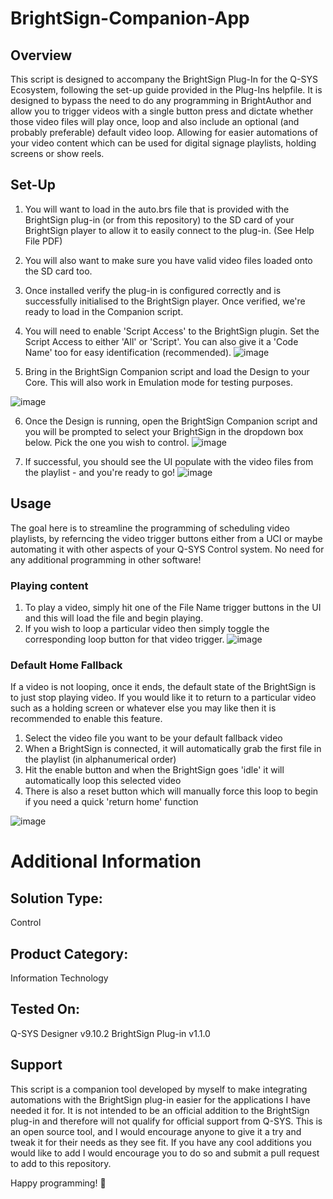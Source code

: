 # BrightSign-Companion-App

## Overview
This script is designed to accompany the BrightSign Plug-In for the Q-SYS Ecosystem, following the set-up guide provided in the Plug-Ins helpfile. It is designed to bypass the need to do any programming in BrightAuthor and allow you to trigger videos with a single button press and dictate whether those video files will play once, loop and also include an optional (and probably preferable) default video loop. Allowing for easier automations of your video content which can be used for digital signage playlists, holding screens or show reels.

## Set-Up
1. You will want to load in the auto.brs file that is provided with the BrightSign plug-in (or from this repository) to the SD card of your BrightSign player to allow it to easily connect to the plug-in. (See Help File PDF)
2. You will also want to make sure you have valid video files loaded onto the SD card too. 
3. Once installed verify the plug-in is configured correctly and is successfully initialised to the BrightSign player. Once verified, we're ready to load in the Companion script.
4. You will need to enable 'Script Access' to the BrightSign plugin. Set the Script Access to either 'All' or 'Script'. You can also give it a 'Code Name' too for easy identification (recommended).
![image](https://github.com/user-attachments/assets/1ac95f7b-8827-4968-90af-d7a03e5703e1)

5. Bring in the BrightSign Companion script and load the Design to your Core. This will also work in Emulation mode for testing purposes.

![image](https://github.com/user-attachments/assets/3a85e78a-8948-47cc-bd5d-bcee0c8878c7)

6. Once the Design is running, open the BrightSign Companion script and you will be prompted to select your BrightSign in the dropdown box below. Pick the one you wish to control.
![image](https://github.com/user-attachments/assets/91d483eb-7d28-401d-a01e-0a667fcf8063)

7. If successful, you should see the UI populate with the video files from the playlist - and you're ready to go!
![image](https://github.com/user-attachments/assets/be364810-c0ad-49e2-b963-10c22738f200)

## Usage
The goal here is to streamline the programming of scheduling video playlists, by referncing the video trigger buttons either from a UCI or maybe automating it with other aspects of your Q-SYS Control system. No need for any additional programming in other software!

### Playing content
1. To play a video, simply hit one of the File Name trigger buttons in the UI and this will load the file and begin playing.
2. If you wish to loop a particular video then simply toggle the corresponding loop button for that video trigger.
![image](https://github.com/user-attachments/assets/bd2397bb-754c-4438-b349-f695189df260)

### Default Home Fallback
If a video is not looping, once it ends, the default state of the BrightSign is to just stop playing video. If you would like it to return to a particular video such as a holding screen or whatever else you may like then it is recommended to enable this feature.

1. Select the video file you want to be your default fallback video
2. When a BrightSign is connected, it will automatically grab the first file in the playlist (in alphanumerical order)
3. Hit the enable button and when the BrightSign goes 'idle' it will automatically loop this selected video
4. There is also a reset button which will manually force this loop to begin if you need a quick 'return home' function

![image](https://github.com/user-attachments/assets/92f87166-98d6-4926-b274-8a40e1963dbe)

# Additional Information
## Solution Type: 
Control

## Product Category:
Information Technology

## Tested On:
Q-SYS Designer v9.10.2
BrightSign Plug-in v1.1.0

## Support
This script is a companion tool developed by myself to make integrating automations with the BrightSign plug-in easier for the applications I have needed it for. It is not intended to be an official addition to the BrightSign plug-in and therefore will not qualify for official support from Q-SYS. 
This is an open source tool, and I would encourage anyone to give it a try and tweak it for their needs as they see fit. If you have any cool additions you would like to add I would encourage you to do so and submit a pull request to add to this repository.

Happy programming! 🚀
